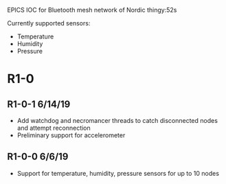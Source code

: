 EPICS IOC for Bluetooth mesh network of Nordic thingy:52s

Currently supported sensors:

- Temperature
- Humidity
- Pressure

R1-0
=================

R1-0-1 6/14/19
----
- Add watchdog and necromancer threads to catch disconnected nodes
  and attempt reconnection
- Preliminary support for accelerometer

R1-0-0 6/6/19
----
- Support for temperature, humidity, pressure sensors for up to 10 nodes

